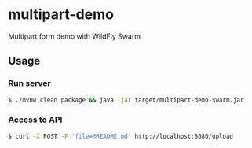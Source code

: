 # multipart-demo

Multipart form demo with WildFly Swarm

## Usage

### Run server

``` sh
$ ./mvnw clean package && java -jar target/multipart-demo-swarm.jar
```

### Access to API

``` sh
$ curl -X POST -F 'file=@README.md' http://localhost:8080/upload
```